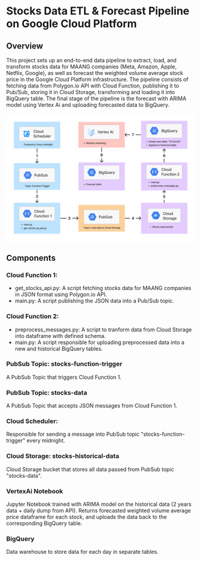 # Stocks Data ETL & Forecast Pipeline on Google Cloud Platform
## Overview
This project sets up an end-to-end data pipeline to extract, load, and transform stocks data for MAANG companies (Meta, Amazon, Apple, Netflix, Google), as well as forecast the weighted volume average stock price in the Google Cloud Platform infrastructure. The pipeline consists of fetching data from Polygon.io API with Cloud Function, publishing it to Pub/Sub, storing it in Cloud Storage, transforming and loading it into BigQuery table. The final stage of the pipeline is the forecast with ARIMA model using Vertex Ai and uploading forecasted data to BigQuery.

![DIAGRAM!](pipeline_design.png)

## Components
### Cloud Function 1:
- get_stocks_api.py: A script fetching stocks data for MAANG companies in JSON format using Polygon.io API.
- main.py: A script publishing the JSON data into a Pub/Sub topic.

### Cloud Function 2:
- preprocess_messages.py: A script to tranform data from Cloud Storage into dataframe with defined schema.
- main.py: A script responsible for uploading preprocessed data into a new and historical BigQuery tables.

### PubSub Topic: stocks-function-trigger
A PubSub Topic that triggers Cloud Function 1.

### PubSub Topic: stocks-data
A PubSub Topic that accepts JSON messages from Cloud Function 1.

### Cloud Scheduler:
Responsible for sending a message into PubSub topic "stocks-function-trigger" every midnight.

### Cloud Storage: stocks-historical-data
Cloud Storage bucket that stores all data passed from PubSub topic "stocks-data".

### VertexAi Notebook
Jupyter Notebook trained with ARIMA model on the historical data (2 years data + daily dump from API). Returns forecasted weighted volume average price dataframe for each stock, and uploads the data back to the corresponding BigQuery table.

### BigQuery
Data warehouse to store data for each day in separate tables.  


